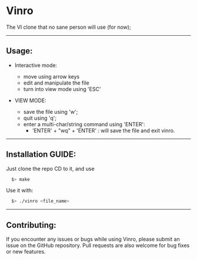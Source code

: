 # Vinro

The VI clone that no sane person will use (for now);

---
**Usage:**
---
* Interactive mode:
  * move using arrow keys
  * edit and manipulate the file
  * turn into view mode using 'ESC'

* VIEW MODE:
  * save the file using 'w';
  * quit using 'q';
  * enter a multi-char/string command using 'ENTER':
    * 'ENTER' + "wq" + 'ENTER' : will save the file and exit vinro.
---
**Installation GUIDE:**
---
  Just clone the repo CD to it, and use
  ```bash
    $> make
  ```
  Use it with:
  ```bash
    $> ./vinro <file_name>
  ```
---
**Contributing:**
---
If you encounter any issues or bugs while using Vinro, please submit an issue on the GitHub repository. Pull requests are also welcome for bug fixes or new features.
